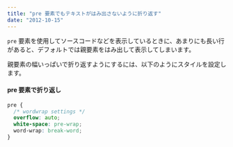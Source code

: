 ```yaml
---
title: "pre 要素でもテキストがはみ出さないように折り返す"
date: "2012-10-15"
---
```


`pre` 要素を使用してソースコードなどを表示しているときに、あまりにも長い行があると、デフォルトでは親要素をはみ出して表示してしまいます。

親要素の幅いっぱいで折り返すようにするには、以下のようにスタイルを設定します。

#### pre 要素で折り返し

~~~ css
pre {
  /* wordwrap settings */
  overflow: auto;
  white-space: pre-wrap;
  word-wrap: break-word;
}
~~~

